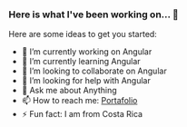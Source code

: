 ### Here is what I've been working on... 👋


Here are some ideas to get you started:

- 🔭 I’m currently working on Angular
- 🌱 I’m currently learning Angular
- 👯 I’m looking to collaborate on Angular
- 🤔 I’m looking for help with Angular
- 💬 Ask me about Anything
- 📫 How to reach me: [Portafolio](https://fjdeveloperservice.com/)
- ⚡ Fun fact: I am from Costa Rica

